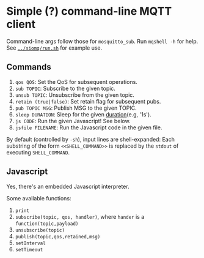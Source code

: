 # Simple (?) command-line MQTT client

Command-line args follow those for `mosquitto_sub`.  Run `mqshell -h`
for help.  See [`../siomq/run.sh`](../siomq/run.sh) for example use.

## Commands

1. `qos QOS`: Set the QoS for subsequent operations.
1. `sub TOPIC`: Subscribe to the given topic.
1. `unsub TOPIC`: Unsubscribe from the given topic.
1. `retain (true|false)`:  Set retain flag for subsequent pubs.
1. `pub TOPIC MSG`: Publish MSG to the given TOPIC.
1. `sleep DURATION`: Sleep for the given [duration](https://golang.org/pkg/time/#ParseDuration)(e.g, '1s').
1. `js CODE`: Run the given Javascript!  See below.
1. `jsfile FILENAME`: Run the Javascript code in the given file.

By default (controlled by `-sh`), input lines are shell-expanded: Each
substring of the form `<<SHELL_COMMAND>>` is replaced by the `stdout`
of executing `SHELL_COMMAND`.

## Javascript

Yes, there's an embedded Javascript interpreter.

Some available functions:

1. `print`
1. `subscribe(topic, qos, handler)`, where `hander` is a `function(topic,payload)`
1. `unsubscribe(topic)`
1. `publish(topic,qos,retained,msg)`
1. `setInterval`
1. `setTimeout`


